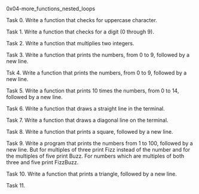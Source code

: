 0x04-more_functions_nested_loops

Task 0. Write a function that checks for uppercase character.

Task 1. Write a function that checks for a digit (0 through 9).

Task 2. Write a function that multiplies two integers.

Task 3. Write a function that prints the numbers, from 0 to 9, followed by a new line.

Tsk 4. Write a function that prints the numbers, from 0 to 9, followed by a new line.

Task 5. Write a function that prints 10 times the numbers, from 0 to 14, followed by a new line.

Task 6. Write a function that draws a straight line in the terminal.

Task 7. Write a function that draws a diagonal line on the terminal.

Task 8. Write a function that prints a square, followed by a new line.

Task 9. Write a program that prints the numbers from 1 to 100, followed by a new line. But for multiples of three print Fizz instead of the number and for the multiples of five print Buzz. For numbers which are multiples of both three and five print FizzBuzz.

Task 10. Write a function that prints a triangle, followed by a new line.

Task 11.
